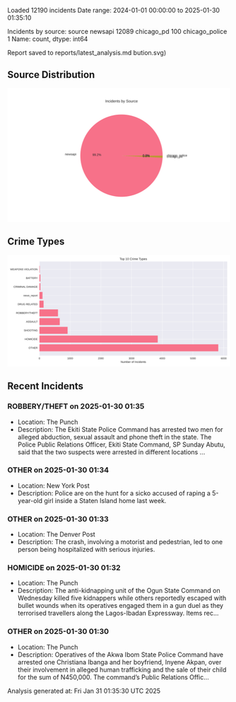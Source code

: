 
Loaded 12190 incidents
Date range: 2024-01-01 00:00:00 to 2025-01-30 01:35:10

Incidents by source:
source
newsapi           12089
chicago_pd          100
chicago_police        1
Name: count, dtype: int64

Report saved to reports/latest_analysis.md
bution.svg)

## Source Distribution
![Source Distribution](images/source_distribution.svg)

## Crime Types
![Crime Types](images/crime_types.svg)

## Recent Incidents

### ROBBERY/THEFT on 2025-01-30 01:35
- Location: The Punch
- Description: The Ekiti State Police Command has arrested two men for alleged abduction, sexual assault and phone theft in the state. The Police Public Relations Officer, Ekiti State Command, SP Sunday Abutu, said that the two suspects were arrested in different locations …


### OTHER on 2025-01-30 01:34
- Location: New York Post
- Description: Police are on the hunt for a sicko accused of raping a 5-year-old girl inside a Staten Island home last week.


### OTHER on 2025-01-30 01:33
- Location: The Denver Post
- Description: The crash, involving a motorist and pedestrian, led to one person being hospitalized with serious injuries.


### HOMICIDE on 2025-01-30 01:32
- Location: The Punch
- Description: The anti-kidnapping unit of the Ogun State Command on Wednesday killed five kidnappers while others reportedly escaped with bullet wounds when its operatives engaged them in a gun duel as they terrorised travellers along the Lagos-Ibadan Expressway. Items rec…


### OTHER on 2025-01-30 01:30
- Location: The Punch
- Description: Operatives of the Akwa Ibom State Police Command have arrested one Christiana Ibanga and her boyfriend, Inyene Akpan, over their involvement in alleged human trafficking and the sale of their child for the sum of N450,000. The command’s Public Relations Offic…

Analysis generated at: Fri Jan 31 01:35:30 UTC 2025
